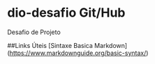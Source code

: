# dio-desafio Git/Hub
Desafio de Projeto 

##Links Úteis
[Sintaxe Basica Markdown] (https://www.markdownguide.org/basic-syntax/)
